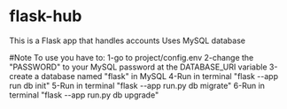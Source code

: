 # flask-hub
This is a Flask app that handles accounts
Uses MySQL database 

#Note
To use you have to:
1-go to project/config.env
2-change the "PASSWORD" to your MySQL password at the DATABASE_URI variable
3-create a database named "flask" in MySQL
4-Run in terminal "flask --app run db init"
5-Run in terminal "flask --app run.py db migrate"
6-Run in terminal "flask --app run.py db upgrade"
